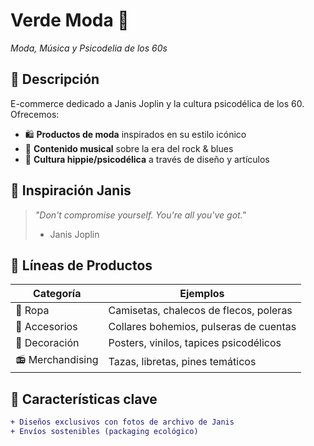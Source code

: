 # Verde Moda 🌿
*Moda, Música y Psicodelia de los 60s*

## 📌 Descripción
E-commerce dedicado a Janis Joplin y la cultura psicodélica de los 60. Ofrecemos:
- 🛍️ **Productos de moda** inspirados en su estilo icónico
- 🎸 **Contenido musical** sobre la era del rock & blues
- 🌈 **Cultura hippie/psicodélica** a través de diseño y artículos

## 🎤 Inspiración Janis
> *"Don't compromise yourself. You're all you've got."*  
> - Janis Joplin

## 🛒 Líneas de Productos
| Categoría       | Ejemplos                          |
|-----------------|-----------------------------------|
| 👕 Ropa         | Camisetas, chalecos de flecos, poleras |
| 💍 Accesorios   | Collares bohemios, pulseras de cuentas |
| 🎨 Decoración   | Posters, vinilos, tapices psicodélicos |
| 📻 Merchandising | Tazas, libretas, pines temáticos |

## 🚀 Características clave
```diff
+ Diseños exclusivos con fotos de archivo de Janis
+ Envíos sostenibles (packaging ecológico)